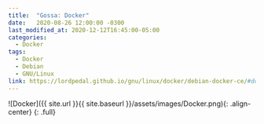 ```yaml
---
title:  "Gossa: Docker"
date:   2020-08-26 12:00:00 -0300
last_modified_at: 2020-12-12T16:45:00-05:00
categories:
  - Docker
tags:
  - Docker
  - Debian
  - GNU/Linux
link: https://lordpedal.github.io/gnu/linux/docker/debian-docker-ce/#docker-gossa
---
```


![Docker]({{ site.url }}{{ site.baseurl }}/assets/images/Docker.png){: .align-center}
{: .full}

